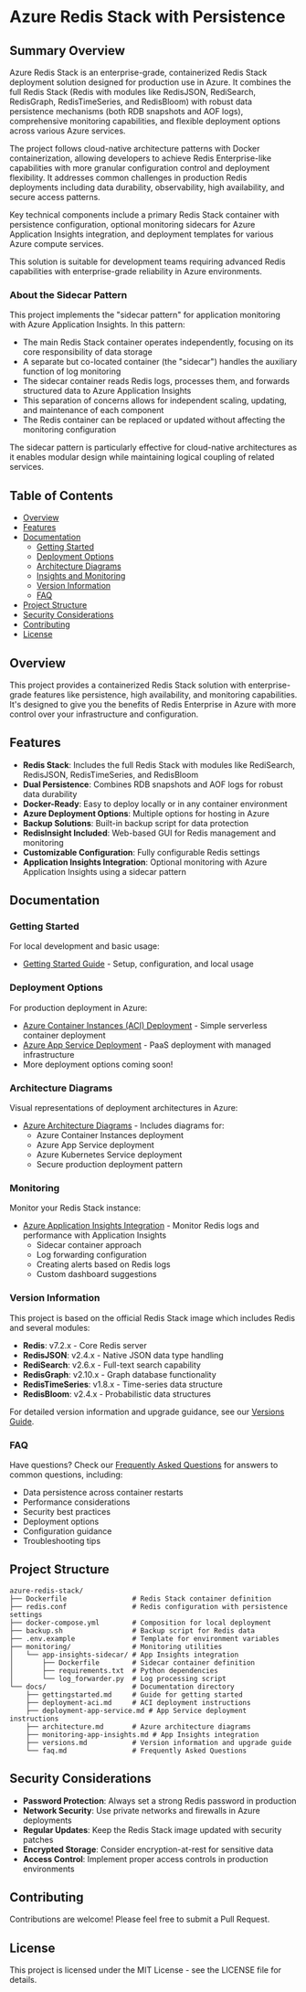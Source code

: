 # Azure Redis Stack with Persistence

## Summary Overview

Azure Redis Stack is an enterprise-grade, containerized Redis Stack deployment solution designed for production use in Azure. It combines the full Redis Stack (Redis with modules like RedisJSON, RediSearch, RedisGraph, RedisTimeSeries, and RedisBloom) with robust data persistence mechanisms (both RDB snapshots and AOF logs), comprehensive monitoring capabilities, and flexible deployment options across various Azure services.

The project follows cloud-native architecture patterns with Docker containerization, allowing developers to achieve Redis Enterprise-like capabilities with more granular configuration control and deployment flexibility. It addresses common challenges in production Redis deployments including data durability, observability, high availability, and secure access patterns.

Key technical components include a primary Redis Stack container with persistence configuration, optional monitoring sidecars for Azure Application Insights integration, and deployment templates for various Azure compute services.

This solution is suitable for development teams requiring advanced Redis capabilities with enterprise-grade reliability in Azure environments.

### About the Sidecar Pattern

This project implements the "sidecar pattern" for application monitoring with Azure Application Insights. In this pattern:

- The main Redis Stack container operates independently, focusing on its core responsibility of data storage
- A separate but co-located container (the "sidecar") handles the auxiliary function of log monitoring
- The sidecar container reads Redis logs, processes them, and forwards structured data to Azure Application Insights
- This separation of concerns allows for independent scaling, updating, and maintenance of each component
- The Redis container can be replaced or updated without affecting the monitoring configuration

The sidecar pattern is particularly effective for cloud-native architectures as it enables modular design while maintaining logical coupling of related services.

## Table of Contents

- [Overview](#overview)
- [Features](#features)
- [Documentation](#documentation)
  - [Getting Started](#getting-started)
  - [Deployment Options](#deployment-options)
  - [Architecture Diagrams](#architecture-diagrams)
  - [Insights and Monitoring](#monitoring)
  - [Version Information](#version-information)
  - [FAQ](#faq)
- [Project Structure](#project-structure)
- [Security Considerations](#security-considerations)
- [Contributing](#contributing)
- [License](#license)

## Overview

This project provides a containerized Redis Stack solution with enterprise-grade features like persistence, high availability, and monitoring capabilities. It's designed to give you the benefits of Redis Enterprise in Azure with more control over your infrastructure and configuration.

## Features

- **Redis Stack**: Includes the full Redis Stack with modules like RediSearch, RedisJSON, RedisTimeSeries, and RedisBloom
- **Dual Persistence**: Combines RDB snapshots and AOF logs for robust data durability
- **Docker-Ready**: Easy to deploy locally or in any container environment
- **Azure Deployment Options**: Multiple options for hosting in Azure
- **Backup Solutions**: Built-in backup script for data protection
- **RedisInsight Included**: Web-based GUI for Redis management and monitoring
- **Customizable Configuration**: Fully configurable Redis settings
- **Application Insights Integration**: Optional monitoring with Azure Application Insights using a sidecar pattern

## Documentation

### Getting Started

For local development and basic usage:

- [Getting Started Guide](docs/gettingstarted.md) - Setup, configuration, and local usage

### Deployment Options

For production deployment in Azure:

- [Azure Container Instances (ACI) Deployment](docs/deployment-aci.md) - Simple serverless container deployment
- [Azure App Service Deployment](docs/deployment-app-service.md) - PaaS deployment with managed infrastructure
- More deployment options coming soon!

### Architecture Diagrams

Visual representations of deployment architectures in Azure:

- [Azure Architecture Diagrams](docs/architecture.md) - Includes diagrams for:
  - Azure Container Instances deployment
  - Azure App Service deployment
  - Azure Kubernetes Service deployment
  - Secure production deployment pattern

### Monitoring

Monitor your Redis Stack instance:

- [Azure Application Insights Integration](docs/monitoring-app-insights.md) - Monitor Redis logs and performance with Application Insights
  - Sidecar container approach
  - Log forwarding configuration
  - Creating alerts based on Redis logs
  - Custom dashboard suggestions

### Version Information

This project is based on the official Redis Stack image which includes Redis and several modules:

- **Redis**: v7.2.x - Core Redis server
- **RedisJSON**: v2.4.x - Native JSON data type handling
- **RediSearch**: v2.6.x - Full-text search capability
- **RedisGraph**: v2.10.x - Graph database functionality
- **RedisTimeSeries**: v1.8.x - Time-series data structure
- **RedisBloom**: v2.4.x - Probabilistic data structures

For detailed version information and upgrade guidance, see our [Versions Guide](docs/versions.md).

### FAQ

Have questions? Check our [Frequently Asked Questions](docs/faq.md) for answers to common questions, including:

- Data persistence across container restarts
- Performance considerations
- Security best practices
- Deployment options
- Configuration guidance
- Troubleshooting tips

## Project Structure

```
azure-redis-stack/
├── Dockerfile                # Redis Stack container definition
├── redis.conf                # Redis configuration with persistence settings
├── docker-compose.yml        # Composition for local deployment
├── backup.sh                 # Backup script for Redis data
├── .env.example              # Template for environment variables
├── monitoring/               # Monitoring utilities
│   └── app-insights-sidecar/ # App Insights integration
│       ├── Dockerfile        # Sidecar container definition
│       ├── requirements.txt  # Python dependencies
│       └── log_forwarder.py  # Log processing script
└── docs/                     # Documentation directory
    ├── gettingstarted.md     # Guide for getting started
    ├── deployment-aci.md     # ACI deployment instructions
    ├── deployment-app-service.md # App Service deployment instructions
    ├── architecture.md       # Azure architecture diagrams
    ├── monitoring-app-insights.md # App Insights integration
    ├── versions.md           # Version information and upgrade guide
    └── faq.md                # Frequently Asked Questions
```

## Security Considerations

- **Password Protection**: Always set a strong Redis password in production
- **Network Security**: Use private networks and firewalls in Azure deployments
- **Regular Updates**: Keep the Redis Stack image updated with security patches
- **Encrypted Storage**: Consider encryption-at-rest for sensitive data
- **Access Control**: Implement proper access controls in production environments

## Contributing

Contributions are welcome! Please feel free to submit a Pull Request.

## License

This project is licensed under the MIT License - see the LICENSE file for details.
